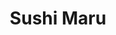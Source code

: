 ---
layout: place
title: "Sushi Maru"
permalink: /florida/brandon/sushi-maru.html
stateAbbr: FL
stateName: Florida
cityName: Brandon
place_id: ChIJv8-wBmTOwogRvi5bHHuMaI8
photos:
  - name: >-
      places/ChIJv8-wBmTOwogRvi5bHHuMaI8/photos/AUy1YQ1aYDJgDDwc71_ADvAZYPac2wckG82XaY726s-NtTiIyX73q2zdDbZOSWKmVk0RWDsHuDBjJ7xVlxYJvi0QBuX-xavndiPY-5-LGpEu3sutwAXNrFKqbqX2Oki3tFqCkurWt9oBSD9hoCRI5mM41v-iHz9lxhZLMF41iEHLrXKk8Zus04_UoNWM6TVmDKx2kLre9IIyBd3B4uKk8gSm19A7RuA-t4JqIL0tR1WgALLFry2gv5IspK3ypLGYLbIPnySos-DW-o_0OJfCxtL9B_8lYttP8fJWynZjOHOlhWnLY7QI0MCU9WGXNpvenz8GMB0FQCIVv4RI21aTwLnxOwtZ6KLMUNhLzPhXaGQ0LtUB3ymJL97RI-0Mn9QuIDOsrPoZ3b4rWx1ELCxQk3RH8W2ZFBqFSuxZgE_OwXqcAO5kGbux
    widthPx: 4032
    heightPx: 2268
    authorAttributions:
      - displayName: Larry The Table Guy
        uri: https://maps.google.com/maps/contrib/115290468393597335385
        photoUri: >-
          https://lh3.googleusercontent.com/a-/ALV-UjU0Lp_sGxIpTOltxbo98C2ddSNCXz2sBSr6gELoEV6e0_YqZ8PKgg=s100-p-k-no-mo
    flagContentUri: >-
      https://www.google.com/local/imagery/report/?cb_client=maps_api_places.places_api&image_key=!1e10!2sCIHM0ogKEICAgID8vY_r_QE&hl=en-US
    googleMapsUri: >-
      https://www.google.com/maps/place//data=!3m4!1e2!3m2!1sCIHM0ogKEICAgID8vY_r_QE!2e10!4m2!3m1!1s0x88c2ce6406b0cfbf:0x8f688c7b1c5b2ebe
  - name: >-
      places/ChIJv8-wBmTOwogRvi5bHHuMaI8/photos/AUy1YQ0gP8tIk4pULJGDwoDflEJTiT3DHVZLZLo4Ef710pFWcbjMCB9gF__MwOkKhpU1t4FIwY0gna8DEIwh5kctftao25yruNrztopwEZdrNU0A1lzqw_SVgvXEl1ga431_MH9hI8ht4O7vrR8YF1BK4Kz9eAxWlqMAoTqkuL8PiX74DE2DCXFnl4EKOgHutyZgos1oE-6K3Tk3AdGoxUbIg-uIb88sz6U8nVDZoBdcAXbyOkWPf9wcAib6AdnNTR8KniS7byHZkaOI1F-XyubuwPw2sNdQmOp5syAuj7pSpX9YEDOdx5Qmqz-D1Rgh6Vg_i51lmPm-GEOUQ4yT-mtwYUCcfx4GSaurwJgHwIng52OB4RcQCzcuuFnHxD-OkmtXsjbZj1Ea1OfIxZSy4pB9iGh8yRtMOk-rZIAUwP9P2SpM-w
    widthPx: 4032
    heightPx: 2570
    authorAttributions:
      - displayName: Ahmed Husmen
        uri: https://maps.google.com/maps/contrib/112142725502751579708
        photoUri: >-
          https://lh3.googleusercontent.com/a/ACg8ocIP5Y_viR-aYfYJjIsE7dWH8YWa-ZHCCWp6ErH3EuJfd1eq8A=s100-p-k-no-mo
    flagContentUri: >-
      https://www.google.com/local/imagery/report/?cb_client=maps_api_places.places_api&image_key=!1e10!2sCIHM0ogKEICAgICp_4-aGg&hl=en-US
    googleMapsUri: >-
      https://www.google.com/maps/place//data=!3m4!1e2!3m2!1sCIHM0ogKEICAgICp_4-aGg!2e10!4m2!3m1!1s0x88c2ce6406b0cfbf:0x8f688c7b1c5b2ebe
  - name: >-
      places/ChIJv8-wBmTOwogRvi5bHHuMaI8/photos/AUy1YQ00DpL_wE-it9T3mo_cISFePVvg8y9xSJbSTk9oLkByKmPqGUL9_1RftUH5kHtmBlJdKM72SgOgTH18OwN0mFA7CNKIyR-US5g2FIRz4uaqpffxKYueUdr_STfN1v2HOAE-SRLS61iEA-DVmLHjq1z7nVEJYhDlulX8v8h8nheg64n_zQ7AM8QS0jsPLaMm-sVh4ZOJKJnEaqutaqUPOk54j2peSmesr3gFsVPrbVt56JEYt3kiH4PfcuA-2ZLs6BYybamW2CkXgID5KlqkgesbscmdwXl1KSUuxdaSuVuj78-T8w9cNKTrB55pxDXNdQgcSXqhL8LAKv3GaAugawBdXmqSJz-FxDrYQdPCpSUXNKAT-98AX7XFMnT-TX6ltSjOhchOxo05cJvw6aYuVhDnRCUkqWuHjJhjz5J_7ml3ew
    widthPx: 3024
    heightPx: 4032
    authorAttributions:
      - displayName: Alexis PB
        uri: https://maps.google.com/maps/contrib/109014361043730503891
        photoUri: >-
          https://lh3.googleusercontent.com/a-/ALV-UjVAV2AuC5q0eO5YAvvmn0ILagyf5PV0Gb3VdNYgaPbX353THBc=s100-p-k-no-mo
    flagContentUri: >-
      https://www.google.com/local/imagery/report/?cb_client=maps_api_places.places_api&image_key=!1e10!2sCIHM0ogKEICAgMCgie7yFw&hl=en-US
    googleMapsUri: >-
      https://www.google.com/maps/place//data=!3m4!1e2!3m2!1sCIHM0ogKEICAgMCgie7yFw!2e10!4m2!3m1!1s0x88c2ce6406b0cfbf:0x8f688c7b1c5b2ebe
  - name: >-
      places/ChIJv8-wBmTOwogRvi5bHHuMaI8/photos/AUy1YQ1-1shtJeYFFnr8Wew5pIrmkEaYf2hbK8VWOGIge6SXkAicsTSBTFNUJ4xc-8CzBrr88VeTo7g_ARBuKVHKsziIYzabcLwboNi6Y_4K_xkelG2BDCptRV-4FrMPP14PCVBnEp-YD9I9MHq3H1UKgVyQunu0uKJXeBEH4QVh1PIQKtEcBpHpsW6RSieEvmnXEga0AZ5J-xkb3ARK4fU0LK7cFOGsxBXAlgh5HaifGQXjcbBz7uXFLeNzJUDZiaeHng5T3DSzfj2LOGRZ96PHpREoxB7SurC1mW1gEIJszXFRDMdaQyenW--Maa6JhVKVI5fM4RRII-Kgw4aOktMHM2ab_q6CEaKg8KIXfSKD3MHLlDYxKdoBYXk5-u5YkofSfrytMCgSrerxFDDiYoohh9UdKNqdgAXMUCUyhDiPZ-lv9u2p
    widthPx: 3024
    heightPx: 4032
    authorAttributions:
      - displayName: Alexis PB
        uri: https://maps.google.com/maps/contrib/109014361043730503891
        photoUri: >-
          https://lh3.googleusercontent.com/a-/ALV-UjVAV2AuC5q0eO5YAvvmn0ILagyf5PV0Gb3VdNYgaPbX353THBc=s100-p-k-no-mo
    flagContentUri: >-
      https://www.google.com/local/imagery/report/?cb_client=maps_api_places.places_api&image_key=!1e10!2sCIHM0ogKEICAgMCgie7ypwE&hl=en-US
    googleMapsUri: >-
      https://www.google.com/maps/place//data=!3m4!1e2!3m2!1sCIHM0ogKEICAgMCgie7ypwE!2e10!4m2!3m1!1s0x88c2ce6406b0cfbf:0x8f688c7b1c5b2ebe
  - name: >-
      places/ChIJv8-wBmTOwogRvi5bHHuMaI8/photos/AUy1YQ0ThZSA8yxbqzyyGB7Zjl9iSw9bNHjLBK1Jy1ozh7IF4ZjCv-5PUi1aRxKdIPziUw4BJPgLo_O4wCNgFYeqEWjVGiX1pGdh8Zc-dJDnDM8Pfy6VyEZ0aAti6HT9vTfrxJCXEIMva_vsN3_jYjCDmN-1X-8c2q1RNHhi2DaQTw1Uc7m5_Is2twWYpIhjT3RaVvQEOzRHKFc3rI972hsG1kkzj_UYOJ7YhpxbrBhX7QxemOynj73p2BmUrViBv1kUd9NGl5uIWlWwZv227znvXOxScgR113syI4TiwBsxUiHdWnqcvdUdJR1XCTE749n97dyH0x1XfzbNrO0oKiui3fUET8p0sPwGnM3GvpHGumODc-0G3IwYUgfKw4YQ2fHMAHpNnq0IQhXCangDqOmrs2g6keurGbobrYmNsiqd4ZWw6xQ
    widthPx: 4032
    heightPx: 2268
    authorAttributions:
      - displayName: Arjun Nechiyil
        uri: https://maps.google.com/maps/contrib/103044093206488034167
        photoUri: >-
          https://lh3.googleusercontent.com/a-/ALV-UjVv8JPh2TsVv9cArP8t9AJHkK6CtFBhTxlBUa-krqa1Vvx_jEaY=s100-p-k-no-mo
    flagContentUri: >-
      https://www.google.com/local/imagery/report/?cb_client=maps_api_places.places_api&image_key=!1e10!2sCIHM0ogKEICAgIDe-J-ssgE&hl=en-US
    googleMapsUri: >-
      https://www.google.com/maps/place//data=!3m4!1e2!3m2!1sCIHM0ogKEICAgIDe-J-ssgE!2e10!4m2!3m1!1s0x88c2ce6406b0cfbf:0x8f688c7b1c5b2ebe
  - name: >-
      places/ChIJv8-wBmTOwogRvi5bHHuMaI8/photos/AUy1YQ3c3DSJPyhstonY_AdwOoHOJjM-iZdJQ8ViRu-DaSZsqMLd7wJZje1E5jiuIRydpkPhX7tAYEnnmqKaoiHF3Lc71qHVnjsllulNuHF31f8j7fAZyx0bMidwbF1d4MzkzBx-se__UtCnFpSTOf_tcMyx_L9vF-Mig-87zR9Bj2PR-5Yr0ZLfUBAvwpswFbh68OqY4jKiFVpccFI4w9fwx9xEvhwhwgWbsTDgOe7bceZnyyVYrx7yjqx_bBqjrHuhfiq2sHfkZg-dVx8O7VM-wpJI74Q5v2k1RSMLxLt42YzAeYARU87tgTsvAsn7N_NzwAZeeB8P34AOS1qbMZow_I7g_UyzOqW51_1-CsU6YIpB43WBMk7r1UxhoHLF0DpLxZDMa-nst3Aq5qWThhRyRala6u8xH7wmoa4-XL4iwn8sEPk
    widthPx: 3024
    heightPx: 4032
    authorAttributions:
      - displayName: Mark Bergman
        uri: https://maps.google.com/maps/contrib/111643784953770200507
        photoUri: >-
          https://lh3.googleusercontent.com/a/ACg8ocLqDDE-8_No8CUzMaVDd_msQ5Z734MnAmZDWUJrS2FDDOrIWHw=s100-p-k-no-mo
    flagContentUri: >-
      https://www.google.com/local/imagery/report/?cb_client=maps_api_places.places_api&image_key=!1e10!2sCIHM0ogKEICAgICDtM2DiQE&hl=en-US
    googleMapsUri: >-
      https://www.google.com/maps/place//data=!3m4!1e2!3m2!1sCIHM0ogKEICAgICDtM2DiQE!2e10!4m2!3m1!1s0x88c2ce6406b0cfbf:0x8f688c7b1c5b2ebe
  - name: >-
      places/ChIJv8-wBmTOwogRvi5bHHuMaI8/photos/AUy1YQ1xadk9zxu6uonWkSqyVnI9HEt8d68hAVnxOm4cnExQOWo-Xp1NcAX-qaCOVRHDXj4ksd2cGyKLSEb-OfpKJhTtNYFX10Jg5kRbyWNv-gcd9bwq_udeswk6_deBxLbLi7hBmycs02tTFRUytV6W10dZNQpU_wYJHaWfL-hT9ButTegQkMNJd2foCucfwxrXPo7kiaNgbobQTLZBR_dGnx4wruUjPqzP1wrw6O-PKTFLX07VxeqJveIKc8Z7FNlpVlOB13zfUPEsQnbBDsutKE8YFf9tXSzaZA4NATZ2oZqvvukT9SXMsylhxvF6NliR_3XLJz1LVaVl9a7vkmlJiYPQHDUdlpLbmL4xBcY0FvEU1O6XgNM0o5wDRm758YNRzw4BNq8jsczbMNBXOPPsn8Ew2gtbeekBfiHZUQ99-Si8eKal
    widthPx: 3024
    heightPx: 4032
    authorAttributions:
      - displayName: Sarah zagardo
        uri: https://maps.google.com/maps/contrib/112723778869899265483
        photoUri: >-
          https://lh3.googleusercontent.com/a-/ALV-UjVVaIvHlsu8C8IQonNQa2H1beqcqKaslPlBYgz9QwxAiMVlbudt=s100-p-k-no-mo
    flagContentUri: >-
      https://www.google.com/local/imagery/report/?cb_client=maps_api_places.places_api&image_key=!1e10!2sCIHM0ogKEICAgID9uZjPjwE&hl=en-US
    googleMapsUri: >-
      https://www.google.com/maps/place//data=!3m4!1e2!3m2!1sCIHM0ogKEICAgID9uZjPjwE!2e10!4m2!3m1!1s0x88c2ce6406b0cfbf:0x8f688c7b1c5b2ebe
  - name: >-
      places/ChIJv8-wBmTOwogRvi5bHHuMaI8/photos/AUy1YQ1gG-KUcPq9IxwI1_QQ-6ocgi0lYmdjY6IDrNeaSHCVzxaksyhsXVD1bCige7yBp_BW4JuJZ5rSE6F1chZA6GUreQemJ1tUbi7ahRF9ycf-WdvHf_kpFGRnV4PfmhXaQzWB5-IXfLtNb6DjJE1vPyeCkq6EEUasviEHUizrsWqD32w2TjKEuy0WIwZd623v-uDL6tfltxoiMG6-Vv6thXDn2C7PBYrieZJJPMXV17lxjSDi9vT0J_6FX2uJMYCAO0LA-mxo5HGXBvl9GILDHrE2k9Li01jjynhIPlZ-TeHfAx9CvCndSbY2CnT1waf2Htl89HYssOxmaq05FzeTli88GFVbugaz47WNzRK2-ETRDsqSJTycYo8aAE_THlDhDNNo6L0nnZZL2EXitL0TQmwU9XCiIKw_fsKEd_1chdL2Mi4
    widthPx: 4032
    heightPx: 2268
    authorAttributions:
      - displayName: Arjun Nechiyil
        uri: https://maps.google.com/maps/contrib/103044093206488034167
        photoUri: >-
          https://lh3.googleusercontent.com/a-/ALV-UjVv8JPh2TsVv9cArP8t9AJHkK6CtFBhTxlBUa-krqa1Vvx_jEaY=s100-p-k-no-mo
    flagContentUri: >-
      https://www.google.com/local/imagery/report/?cb_client=maps_api_places.places_api&image_key=!1e10!2sCIHM0ogKEICAgIDe-J-8xAE&hl=en-US
    googleMapsUri: >-
      https://www.google.com/maps/place//data=!3m4!1e2!3m2!1sCIHM0ogKEICAgIDe-J-8xAE!2e10!4m2!3m1!1s0x88c2ce6406b0cfbf:0x8f688c7b1c5b2ebe
  - name: >-
      places/ChIJv8-wBmTOwogRvi5bHHuMaI8/photos/AUy1YQ2l8eNUlxhWsG3zOWLQ4bCCKh4ZIcHRssAQ1IUrRfxHHD-YBTM8bsEs3ltBmEZql3blqvHHDaG9sxGDUPd-a0QbiwRFxq-vaytsM8KeQ4vpRjs-WkYqteMbrL9eGzyGHSta0Syzj6JnStOMIaHXCj8bpZfC2gqQil1GOlouQRYyTtqWdkSAV8QrIC0JQYym8m-VNx-dkbOwXvHZhtpLnUPSqG2rIKPgx2b9LVWXuFOqpmqcAHRntnKOUoO7gXhumsoEcvdo0lRId9ixZ85saUwxZnaRrhf-IDhoOEiTR_hOO5-2I3gxipytTWJ6zVRzandWS9wwTiIITWw64jqoC3dkhJUnT5-_gc5ajoiws8qMaWH0910TTB4Qh19-_3YaDvEoL2_Nkn0TeOr2jPLBrYXuJQ13ZKNs3z_JC70hQkb4-vUl
    widthPx: 4032
    heightPx: 1816
    authorAttributions:
      - displayName: Susan Macbeth
        uri: https://maps.google.com/maps/contrib/109351338224323661606
        photoUri: >-
          https://lh3.googleusercontent.com/a-/ALV-UjVHLjOqlHbxjeOo3HSqAdnT221LCTLc8A4sbpzd-D1JmnTl389j=s100-p-k-no-mo
    flagContentUri: >-
      https://www.google.com/local/imagery/report/?cb_client=maps_api_places.places_api&image_key=!1e10!2sCIHM0ogKEICAgMDgnp27_wE&hl=en-US
    googleMapsUri: >-
      https://www.google.com/maps/place//data=!3m4!1e2!3m2!1sCIHM0ogKEICAgMDgnp27_wE!2e10!4m2!3m1!1s0x88c2ce6406b0cfbf:0x8f688c7b1c5b2ebe
  - name: >-
      places/ChIJv8-wBmTOwogRvi5bHHuMaI8/photos/AUy1YQ1sKOKHTr4AJV87Cz24p8WfXIUfw_WgqXrCbYaGETCIGhITnoY3PZMG0UmDYd6uQADWk4opbjFk21PB2m328xbR50Oi9F2TYNjT9QuIJ9mY71HgdVAzjUsyCQ9WhiSLvBjZ-Ju9jcpE6-wIfe8JbSBl6iGTZfUk7uryztEAxnxnaMaYRYFqeaHZXdZG-tHufz-fsI_ZysyEV5_4BCZ4mj-pCKyMgLHjZJ-rVrx9IBMwJheGE2-Ggu3qt9Y1hYJSmHtTIN7UzqNIbWb21JX9tbcbog_HO1HplywjwGIKbf2qsHTgl89lNNVkjgh7mUloS1_4AHuGcpfLp_nqicZPwQz0G1f_x-gFQ3h6kr-P8SerxIYWegS0jery0T9ZjE-wWsuoed4tXZnoxcbF9Znu_5GkF4BAG8-DGALJvTbWsOEMxj2X
    widthPx: 3716
    heightPx: 2581
    authorAttributions:
      - displayName: Ahmed Husmen
        uri: https://maps.google.com/maps/contrib/112142725502751579708
        photoUri: >-
          https://lh3.googleusercontent.com/a/ACg8ocIP5Y_viR-aYfYJjIsE7dWH8YWa-ZHCCWp6ErH3EuJfd1eq8A=s100-p-k-no-mo
    flagContentUri: >-
      https://www.google.com/local/imagery/report/?cb_client=maps_api_places.places_api&image_key=!1e10!2sCIHM0ogKEICAgIDpuIOngwE&hl=en-US
    googleMapsUri: >-
      https://www.google.com/maps/place//data=!3m4!1e2!3m2!1sCIHM0ogKEICAgIDpuIOngwE!2e10!4m2!3m1!1s0x88c2ce6406b0cfbf:0x8f688c7b1c5b2ebe
address: '2020 W Brandon Blvd #160, Brandon, FL 33511, USA'
street: '2020 W Brandon Blvd #160'
city: Brandon
state: FL
zip: '33511'
country: USA
neighborhood: Limona Improvement
latitude: '27.938471'
longitude: '-82.317916'
accessibility_options:
  wheelchairAccessibleParking: true
  wheelchairAccessibleEntrance: true
  wheelchairAccessibleRestroom: true
  wheelchairAccessibleSeating: true
business_status: OPERATIONAL
name: Sushi Maru
google_maps_links:
  directionsUri: >-
    https://www.google.com/maps/dir//''/data=!4m7!4m6!1m1!4e2!1m2!1m1!1s0x88c2ce6406b0cfbf:0x8f688c7b1c5b2ebe!3e0
  placeUri: https://maps.google.com/?cid=10333663805386206910
  writeAReviewUri: >-
    https://www.google.com/maps/place//data=!4m3!3m2!1s0x88c2ce6406b0cfbf:0x8f688c7b1c5b2ebe!12e1
  reviewsUri: >-
    https://www.google.com/maps/place//data=!4m4!3m3!1s0x88c2ce6406b0cfbf:0x8f688c7b1c5b2ebe!9m1!1b1
  photosUri: >-
    https://www.google.com/maps/place//data=!4m3!3m2!1s0x88c2ce6406b0cfbf:0x8f688c7b1c5b2ebe!10e5
primary_type: Japanese Restaurant
opening_hours:
  regular: null
  current: null
secondary_opening_hours:
  regular:
    weekdayDescriptions: null
    type: null
  current:
    weekdayDescriptions: null
    type: null
phone: +1 (813) 657-6278
price_level: null
price_range: null
rating: null
rating_count: 0
website: null
description: null
reviews: null
parking_options: null
payment_options: null
allow_dogs: null
curbside_pickup: null
delivery: null
dine_in: null
good_for_children: null
good_for_groups: null
good_for_sports: null
live_music: null
menu_for_children: null
outdoor_seating: null
reservable: null
restroom: null
serves_beer: null
serves_breakfast: null
serves_brunch: null
serves_cocktails: null
serves_coffee: null
serves_dinner: null
serves_dessert: null
serves_lunch: null
serves_vegetarian_food: null
serves_wine: null
takeout: null
slug: Sushi-Maru

---